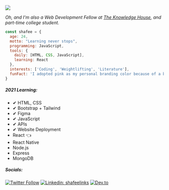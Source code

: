 <img align='center' src="https://i.imgur.com/KPIbpUh.png" width="auto">

<p><em>Oh, and I'm also a Web Development Fellow at <a href="https://www.theknowledgehouse.org/about/">The Knowledge House</a>, and part-time college student. </em></p>

```javascript
const shafee = {
  age: 24,
  motto: "Learning never stops",
  programming: JavaScript,
  tools: {
    daily: [HTML, CSS, JavaScript],
    learning: React
  },
  interests: ['Coding', 'Weightlifting', 'Literature'],
  funFact: 'I adopted pink as my personal branding color because of a band'
}
```

##### 2021 Learning:
- ✔ HTML, CSS
- ✔ Bootstrap + Tailwind
- ✔ Figma
- ✔ JavaScript
- ✔ APIs
- ✔ Website Deployment
- React 👈
- React Native
- Node.js
- Express
- MongoDB

##### Socials:
  
[![Twitter Follow](https://img.shields.io/twitter/follow/ShafSunbather?style=social)](https://twitter.com/ThaiiBraga)
[![Linkedin: shafeelinks](https://img.shields.io/badge/-shafeelinks-blue?style=flat-square&logo=Linkedin&logoColor=white&link=https://www.linkedin.com/in/shafeelinks/)](https://www.linkedin.com/in/shafeelinks/)
[![Dev.to](https://img.shields.io/badge/DEV.to-Blogs-pink)](https://dev.to/shafeetkh)


